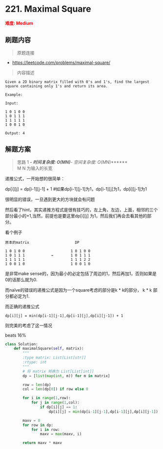 # 221. Maximal Square

**<font color=red>难度: Medium</font>**

## 刷题内容

> 原题连接

* https://leetcode.com/problems/maximal-square/

> 内容描述

```
Given a 2D binary matrix filled with 0's and 1's, find the largest square containing only 1's and return its area.

Example:

Input:

1 0 1 0 0
1 0 1 1 1
1 1 1 1 1
1 0 0 1 0

Output: 4

```

## 解题方案

> 思路 1
******- 时间复杂度: O(M*N)******- 空间复杂度: O(M*N)******  
M N 为输入的长宽


递推公式，一开始想的很简单：

dp[i][j] = dp[i-1][j-1] + 1 #如果dp[i-1][j-1]为1，dp[i-1][j]为1，dp[i][j-1]为1

很明显的错误，一旦遇到更大的方块就会有问题

然后看了hint，其实递推方程式是很有技巧的，左上角，左边，上面，相邻的三个部分最小的+1,当然，前提也是要这里dp[i][j] 为1，然后我们再会去看其他的部分。

看个例子

```
原本的matrix                     DP

1 0 1 0 0                     1 0 1 0 0
1 0 1 1 1            →        1 0 1 1 1
1 1 1 1 1                     1 1 1 2 2
1 0 0 1 0                     1 0 0 1 0

```

是非常make sense的，因为最小的必定包括了周边的1，然后再加1，否则如果是0的话那么就为0.

而naïve的错误的递推公式是因为一个square考虑的部分是k * k的部分， k * k 部分都必定为1.

而正确的递推公式


	dp[i][j] = min(dp[i-1][j-1],dp[i-1][j],dp[i][j-1]) + 1

则完美的考虑了这一情况

beats 16%

```python
class Solution:
	def maximalSquare(self, matrix):
		"""
		:type matrix: List[List[str]]
		:rtype: int
		"""
		# 将 matrix 转换为 List[List[int]]
		dp = [list(map(int, m)) for m in matrix]

		row = len(dp)
		col = len(dp[0]) if row else 0

		for i in range(1,row):
			for j in range(1,col):
				if dp[i][j] == 1:
					dp[i][j] = min(dp[i-1][j-1],dp[i-1][j],dp[i][j-1]) + 1

		maxv = 0
		for row in dp:
			for i in row:
				maxv = max(maxv, i)

		return maxv * maxv
```



